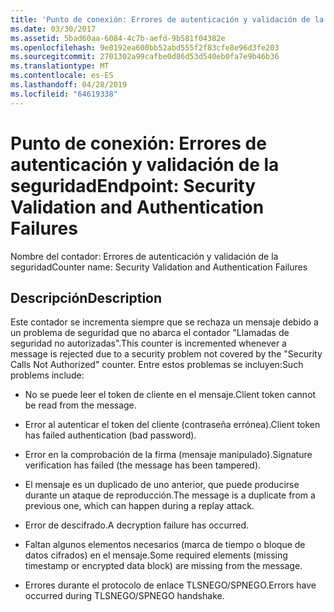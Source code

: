 ```yaml
---
title: 'Punto de conexión: Errores de autenticación y validación de la seguridad'
ms.date: 03/30/2017
ms.assetid: 5bad60aa-6084-4c7b-aefd-9b581f04382e
ms.openlocfilehash: 9e0192ea600bb52abd555f2f83cfe8e96d3fe203
ms.sourcegitcommit: 2701302a99cafbe0d86d53d540eb0fa7e9b46b36
ms.translationtype: MT
ms.contentlocale: es-ES
ms.lasthandoff: 04/28/2019
ms.locfileid: "64619338"
---
```

# <a name="endpoint-security-validation-and-authentication-failures"></a><span data-ttu-id="73d99-102">Punto de conexión: Errores de autenticación y validación de la seguridad</span><span class="sxs-lookup"><span data-stu-id="73d99-102">Endpoint: Security Validation and Authentication Failures</span></span>
<span data-ttu-id="73d99-103">Nombre del contador: Errores de autenticación y validación de la seguridad</span><span class="sxs-lookup"><span data-stu-id="73d99-103">Counter name: Security Validation and Authentication Failures</span></span>  
  
## <a name="description"></a><span data-ttu-id="73d99-104">Descripción</span><span class="sxs-lookup"><span data-stu-id="73d99-104">Description</span></span>  
 <span data-ttu-id="73d99-105">Este contador se incrementa siempre que se rechaza un mensaje debido a un problema de seguridad que no abarca el contador "Llamadas de seguridad no autorizadas".</span><span class="sxs-lookup"><span data-stu-id="73d99-105">This counter is incremented whenever a message is rejected due to a security problem not covered by the "Security Calls Not Authorized" counter.</span></span> <span data-ttu-id="73d99-106">Entre estos problemas se incluyen:</span><span class="sxs-lookup"><span data-stu-id="73d99-106">Such problems include:</span></span>  
  
- <span data-ttu-id="73d99-107">No se puede leer el token de cliente en el mensaje.</span><span class="sxs-lookup"><span data-stu-id="73d99-107">Client token cannot be read from the message.</span></span>  
  
- <span data-ttu-id="73d99-108">Error al autenticar el token del cliente (contraseña errónea).</span><span class="sxs-lookup"><span data-stu-id="73d99-108">Client token has failed authentication (bad password).</span></span>  
  
- <span data-ttu-id="73d99-109">Error en la comprobación de la firma (mensaje manipulado).</span><span class="sxs-lookup"><span data-stu-id="73d99-109">Signature verification has failed (the message has been tampered).</span></span>  
  
- <span data-ttu-id="73d99-110">El mensaje es un duplicado de uno anterior, que puede producirse durante un ataque de reproducción.</span><span class="sxs-lookup"><span data-stu-id="73d99-110">The message is a duplicate from a previous one, which can happen during a replay attack.</span></span>  
  
- <span data-ttu-id="73d99-111">Error de descifrado.</span><span class="sxs-lookup"><span data-stu-id="73d99-111">A decryption failure has occurred.</span></span>  
  
- <span data-ttu-id="73d99-112">Faltan algunos elementos necesarios (marca de tiempo o bloque de datos cifrados) en el mensaje.</span><span class="sxs-lookup"><span data-stu-id="73d99-112">Some required elements (missing timestamp or encrypted data block) are missing from the message.</span></span>  
  
- <span data-ttu-id="73d99-113">Errores durante el protocolo de enlace TLSNEGO/SPNEGO.</span><span class="sxs-lookup"><span data-stu-id="73d99-113">Errors have occurred during TLSNEGO/SPNEGO handshake.</span></span>
